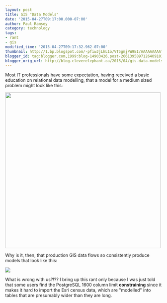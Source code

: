 ```yaml
---
layout: post
title: GIS "Data Models"
date: '2015-04-27T09:17:00.000-07:00'
author: Paul Ramsey
category: technology
tags:
- rant
- gis
modified_time: '2015-04-27T09:17:32.962-07:00'
thumbnail: http://1.bp.blogspot.com/-pfiwJjLhL1o/VT5gmjPW9EI/AAAAAAAAAfY/dX6WtAst4Z8/s72-c/screenshot_269.png
blogger_id: tag:blogger.com,1999:blog-14903426.post-2661395897126409101
blogger_orig_url: http://blog.cleverelephant.ca/2015/04/gis-data-models.html
---
```


Most IT professionals have some expectation, having received a basic education on relational data modelling, that a model for a medium sized problem might look like this:

<img src="http://lecture.cs.buu.ac.th/~piya/StudyWork/E-Commerce/All_diagram/ER%20Diagram/ER%20Diagram.jpg" width=500 /> 

Why is it, then, that production GIS data flows so consistently produce models that look like this:

<a href="http://1.bp.blogspot.com/-pfiwJjLhL1o/VT5gmjPW9EI/AAAAAAAAAfY/dX6WtAst4Z8/s1600/screenshot_269.png" imageanchor="1" ><img border="0" src="http://1.bp.blogspot.com/-pfiwJjLhL1o/VT5gmjPW9EI/AAAAAAAAAfY/dX6WtAst4Z8/s1600/screenshot_269.png" /></a>

What is wrong with us?!?? I bring up this rant only because I was just told that some users find the PostgreSQL 1600 column limit **constraining** since it makes it hard to import the Esri census data, which are "modelled" into tables that are presumably wider than they are long.